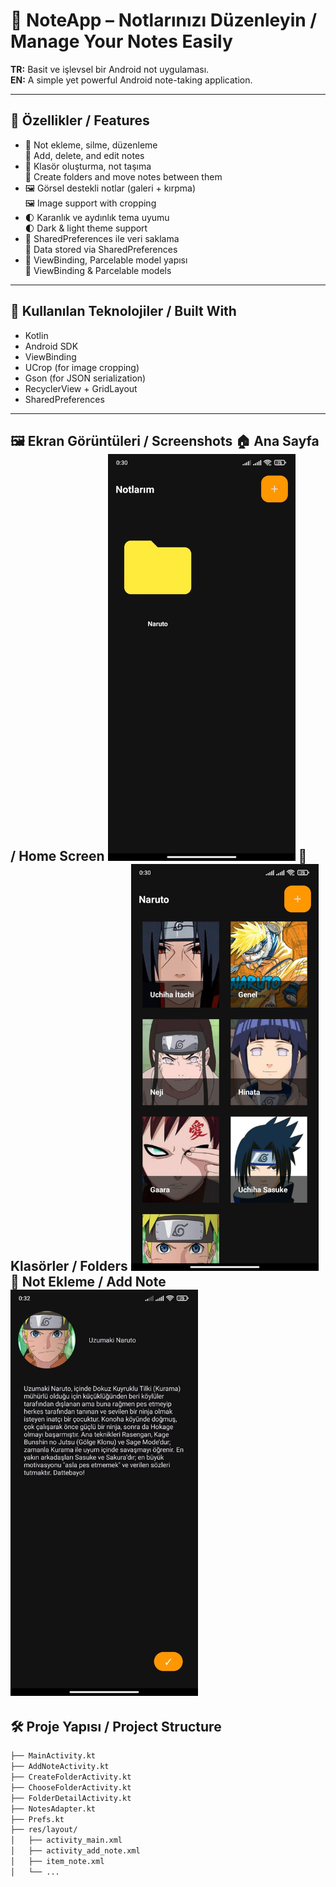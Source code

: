 # 📝 NoteApp – Notlarınızı Düzenleyin / Manage Your Notes Easily

**TR:** Basit ve işlevsel bir Android not uygulaması.  
**EN:** A simple yet powerful Android note-taking application.

---

## 🚀 Özellikler / Features

- 📌 Not ekleme, silme, düzenleme  
  📌 Add, delete, and edit notes
- 📁 Klasör oluşturma, not taşıma  
  📁 Create folders and move notes between them
- 🖼 Görsel destekli notlar (galeri + kırpma)  
  🖼 Image support with cropping
- 🌓 Karanlık ve aydınlık tema uyumu  
  🌓 Dark & light theme support
- 💾 SharedPreferences ile veri saklama  
  💾 Data stored via SharedPreferences
- 🔄 ViewBinding, Parcelable model yapısı  
  🔄 ViewBinding & Parcelable models

---


## 🧱 Kullanılan Teknolojiler / Built With

- Kotlin
- Android SDK
- ViewBinding
- UCrop (for image cropping)
- Gson (for JSON serialization)
- RecyclerView + GridLayout
- SharedPreferences

---

🖼 Ekran Görüntüleri / Screenshots
🏠 Ana Sayfa / Home Screen
<img src="home.jpg" alt="Home Screen" width="300"/>
📁 Klasörler / Folders
<img src="folder.jpg" alt="Folder Screen" width="300"/>
📝 Not Ekleme / Add Note
<img src="note.jpg" alt="Note Screen" width="300"/>
---

## 🛠️ Proje Yapısı / Project Structure

```bash
├── MainActivity.kt
├── AddNoteActivity.kt
├── CreateFolderActivity.kt
├── ChooseFolderActivity.kt
├── FolderDetailActivity.kt
├── NotesAdapter.kt
├── Prefs.kt
├── res/layout/
│   ├── activity_main.xml
│   ├── activity_add_note.xml
│   ├── item_note.xml
│   └── ...
